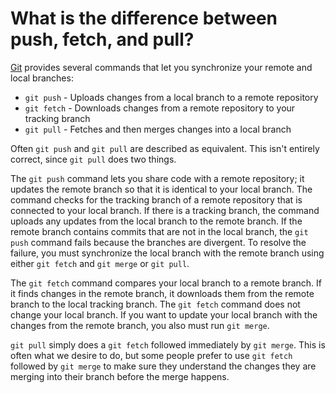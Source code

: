 # What is the difference between push, fetch, and pull?

[Git](https://git-scm.com/) provides several commands that let you synchronize your remote and local branches:

- `git push` - Uploads changes from a local branch to a remote repository
- `git fetch` - Downloads changes from a remote repository to your tracking branch
- `git pull` - Fetches and then merges changes into a local branch

Often `git push` and `git pull` are described as equivalent. This isn't entirely correct, since `git pull` does two things. 

The `git push` command lets you share code with a remote repository; it updates the remote branch so that it is identical to your local branch. The command checks for the tracking branch of a remote repository that is connected to your local branch. If there is a tracking branch, the command uploads any updates from the local branch to the remote branch. If the remote branch contains commits that are not in the local branch, the `git push` command fails because the branches are divergent. To resolve the failure, you must synchronize the local branch with the remote branch using either `git fetch` and `git merge` or `git pull`.

The `git fetch` command compares your local branch to a remote branch. If it finds changes in the remote branch, it downloads them from the remote branch to the local tracking branch. The `git fetch` command does not change your local branch. If you want to update your local branch with the changes from the remote branch, you also must run `git merge`.

`git pull` simply does a `git fetch` followed immediately by `git merge`. This is often what we desire to do, but some people prefer to use `git fetch` followed by `git merge` to make sure they understand the changes they are merging into their branch before the merge happens.
